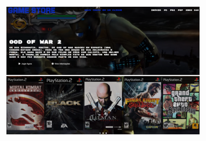 ![Começo](https://github.com/AlexDeSaran/Game-Store/blob/main/img/cap.png)
![Começo](https://github.com/AlexDeSaran/Game-Store/blob/main/img/cap1.png)
